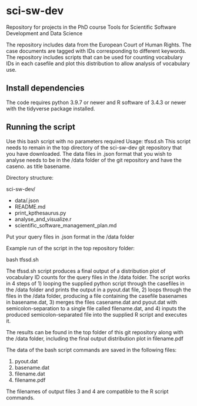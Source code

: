 # sci-sw-dev
Repository for projects in the PhD course Tools for Scientific Software Development and Data Science

The repository includes data from the European Court of Human Rights. The case documents are tagged with IDs corresponding to different keywords. The repository includes scripts that can be used for counting vocabulary IDs in each casefile and plot this distribution to allow analysis of vocabulary use. 

## Install dependencies
The code requires python 3.9.7 or newer and R software of 3.4.3 or newer with the tidyverse package installed.  

## Running the script
Use this bash script with no parameters required
Usage: tfssd.sh
This script needs to remain in the top directory of the sci-sw-dev git repository that you have downloaded. The data files in .json format that you wish to analyse needs to be in the /data folder of the git repository and have the caseno. as title basename. 

Directory structure:

sci-sw-dev/
 - data/<caseno>.json
 - README.md
 - print_kpthesaurus.py
 - analyse_and_visualize.r
 - scientific_software_management_plan.md

Put your query files in .json format in the /data folder

Example run of the script in the top repository folder:

bash tfssd.sh

The tfssd.sh script produces a final output of a distribution plot of 
vocabulary ID counts for the query files in the /data folder. The script 
works in 4 steps of 1) looping the supplied python script through the 
casefiles in the /data folder and prints the output in a pyout.dat file, 
2) loops through the files in the /data folder, producing a file 
containing the casefile basenames in basename.dat, 3) merges the files 
casename.dat and pyout.dat with semicolon-separation to a single file 
called filename.dat, and 4) inputs the produced semicolon-separated file 
into the supplied R script and executes it.

The results can be found in the top folder of this git repository along 
with the /data 
folder, including the final output distribution plot in filename.pdf

The data of the bash script commands are saved in the following files:
1) pyout.dat
2) basename.dat
3) filename.dat
4) filename.pdf

The filenames of output files 3 and 4 are compatible to the R script 
commands.  

